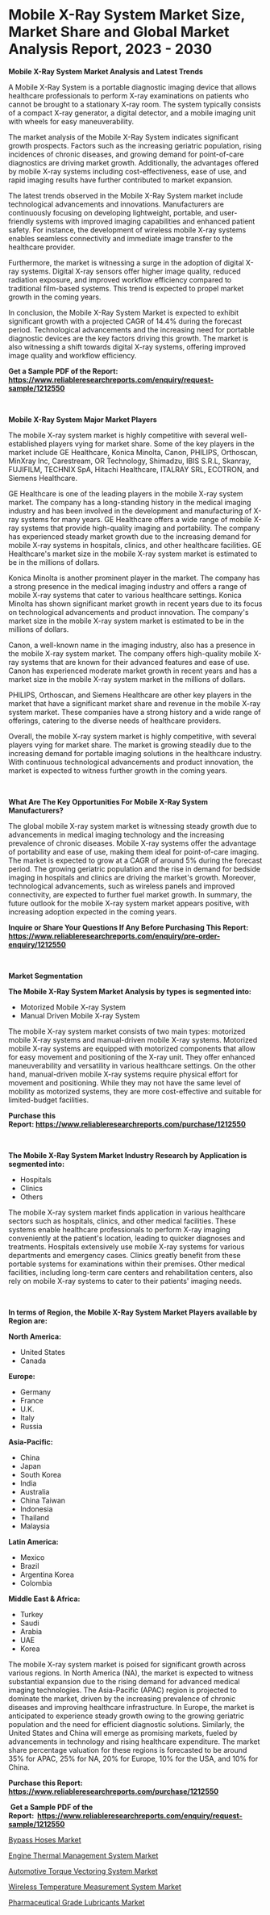 <p><h1>Mobile X-Ray System Market Size, Market Share and Global Market Analysis Report, 2023 - 2030</h1></p><p><strong>Mobile X-Ray System Market Analysis and Latest Trends</strong></p>
<p><p>A Mobile X-Ray System is a portable diagnostic imaging device that allows healthcare professionals to perform X-ray examinations on patients who cannot be brought to a stationary X-ray room. The system typically consists of a compact X-ray generator, a digital detector, and a mobile imaging unit with wheels for easy maneuverability.</p><p>The market analysis of the Mobile X-Ray System indicates significant growth prospects. Factors such as the increasing geriatric population, rising incidences of chronic diseases, and growing demand for point-of-care diagnostics are driving market growth. Additionally, the advantages offered by mobile X-ray systems including cost-effectiveness, ease of use, and rapid imaging results have further contributed to market expansion.</p><p>The latest trends observed in the Mobile X-Ray System market include technological advancements and innovations. Manufacturers are continuously focusing on developing lightweight, portable, and user-friendly systems with improved imaging capabilities and enhanced patient safety. For instance, the development of wireless mobile X-ray systems enables seamless connectivity and immediate image transfer to the healthcare provider.</p><p>Furthermore, the market is witnessing a surge in the adoption of digital X-ray systems. Digital X-ray sensors offer higher image quality, reduced radiation exposure, and improved workflow efficiency compared to traditional film-based systems. This trend is expected to propel market growth in the coming years.</p><p>In conclusion, the Mobile X-Ray System Market is expected to exhibit significant growth with a projected CAGR of 14.4% during the forecast period. Technological advancements and the increasing need for portable diagnostic devices are the key factors driving this growth. The market is also witnessing a shift towards digital X-ray systems, offering improved image quality and workflow efficiency.</p></p>
<p><strong>Get a Sample PDF of the Report:&nbsp; <a href="https://www.reliableresearchreports.com/enquiry/request-sample/1212550">https://www.reliableresearchreports.com/enquiry/request-sample/1212550</a></strong></p>
<p>&nbsp;</p>
<p><strong>Mobile X-Ray System Major Market Players</strong></p>
<p><p>The mobile X-ray system market is highly competitive with several well-established players vying for market share. Some of the key players in the market include GE Healthcare, Konica Minolta, Canon, PHILIPS, Orthoscan, MinXray Inc, Carestream, OR Technology, Shimadzu, IBIS S.R.L, Skanray, FUJIFILM, TECHNIX SpA, Hitachi Healthcare, ITALRAY SRL, ECOTRON, and Siemens Healthcare.</p><p>GE Healthcare is one of the leading players in the mobile X-ray system market. The company has a long-standing history in the medical imaging industry and has been involved in the development and manufacturing of X-ray systems for many years. GE Healthcare offers a wide range of mobile X-ray systems that provide high-quality imaging and portability. The company has experienced steady market growth due to the increasing demand for mobile X-ray systems in hospitals, clinics, and other healthcare facilities. GE Healthcare's market size in the mobile X-ray system market is estimated to be in the millions of dollars.</p><p>Konica Minolta is another prominent player in the market. The company has a strong presence in the medical imaging industry and offers a range of mobile X-ray systems that cater to various healthcare settings. Konica Minolta has shown significant market growth in recent years due to its focus on technological advancements and product innovation. The company's market size in the mobile X-ray system market is estimated to be in the millions of dollars.</p><p>Canon, a well-known name in the imaging industry, also has a presence in the mobile X-ray system market. The company offers high-quality mobile X-ray systems that are known for their advanced features and ease of use. Canon has experienced moderate market growth in recent years and has a market size in the mobile X-ray system market in the millions of dollars.</p><p>PHILIPS, Orthoscan, and Siemens Healthcare are other key players in the market that have a significant market share and revenue in the mobile X-ray system market. These companies have a strong history and a wide range of offerings, catering to the diverse needs of healthcare providers.</p><p>Overall, the mobile X-ray system market is highly competitive, with several players vying for market share. The market is growing steadily due to the increasing demand for portable imaging solutions in the healthcare industry. With continuous technological advancements and product innovation, the market is expected to witness further growth in the coming years.</p></p>
<p>&nbsp;</p>
<p><strong>What Are The Key Opportunities For Mobile X-Ray System Manufacturers?</strong></p>
<p><p>The global mobile X-ray system market is witnessing steady growth due to advancements in medical imaging technology and the increasing prevalence of chronic diseases. Mobile X-ray systems offer the advantage of portability and ease of use, making them ideal for point-of-care imaging. The market is expected to grow at a CAGR of around 5% during the forecast period. The growing geriatric population and the rise in demand for bedside imaging in hospitals and clinics are driving the market's growth. Moreover, technological advancements, such as wireless panels and improved connectivity, are expected to further fuel market growth. In summary, the future outlook for the mobile X-ray system market appears positive, with increasing adoption expected in the coming years.</p></p>
<p><strong>Inquire or Share Your Questions If Any Before Purchasing This Report: <a href="https://www.reliableresearchreports.com/enquiry/pre-order-enquiry/1212550">https://www.reliableresearchreports.com/enquiry/pre-order-enquiry/1212550</a></strong></p>
<p>&nbsp;</p>
<p><strong>Market Segmentation</strong></p>
<p><strong>The Mobile X-Ray System Market Analysis by types is segmented into:</strong></p>
<p><ul><li>Motorized Mobile X-ray System</li><li>Manual Driven Mobile X-ray System</li></ul></p>
<p><p>The mobile X-ray system market consists of two main types: motorized mobile X-ray systems and manual-driven mobile X-ray systems. Motorized mobile X-ray systems are equipped with motorized components that allow for easy movement and positioning of the X-ray unit. They offer enhanced maneuverability and versatility in various healthcare settings. On the other hand, manual-driven mobile X-ray systems require physical effort for movement and positioning. While they may not have the same level of mobility as motorized systems, they are more cost-effective and suitable for limited-budget facilities.</p></p>
<p><strong>Purchase this Report:&nbsp;<a href="https://www.reliableresearchreports.com/purchase/1212550">https://www.reliableresearchreports.com/purchase/1212550</a></strong></p>
<p>&nbsp;</p>
<p><strong>The Mobile X-Ray System Market Industry Research by Application is segmented into:</strong></p>
<p><ul><li>Hospitals</li><li>Clinics</li><li>Others</li></ul></p>
<p><p>The mobile X-ray system market finds application in various healthcare sectors such as hospitals, clinics, and other medical facilities. These systems enable healthcare professionals to perform X-ray imaging conveniently at the patient's location, leading to quicker diagnoses and treatments. Hospitals extensively use mobile X-ray systems for various departments and emergency cases. Clinics greatly benefit from these portable systems for examinations within their premises. Other medical facilities, including long-term care centers and rehabilitation centers, also rely on mobile X-ray systems to cater to their patients' imaging needs.</p></p>
<p>&nbsp;</p>
<p><strong>In terms of Region, the Mobile X-Ray System Market Players available by Region are:</strong></p>
<p>
    <p> <strong> North America: </strong>
        <ul>
            <li>United States</li>
            <li>Canada</li>
        </ul>
        </p> 
    <p> <strong> Europe: </strong>
        <ul>
            <li>Germany</li>
            <li>France</li>
            <li>U.K.</li>
            <li>Italy</li>
            <li>Russia</li>
        </ul>
        </p> 
    <p> <strong> Asia-Pacific: </strong>
        <ul>
            <li>China</li>
            <li>Japan</li>
            <li>South Korea</li>
            <li>India</li>
            <li>Australia</li>
            <li>China Taiwan</li>
            <li>Indonesia</li>
            <li>Thailand</li>
            <li>Malaysia</li>
        </ul>
        </p> 
    <p> <strong> Latin America: </strong>
        <ul>
            <li>Mexico</li>
            <li>Brazil</li>
            <li>Argentina Korea</li>
            <li>Colombia</li>
        </ul>
        </p> 
    <p> <strong> Middle East & Africa: </strong>
        <ul>
            <li>Turkey</li>
            <li>Saudi</li>
            <li>Arabia</li>
            <li>UAE</li>
            <li>Korea</li>
        </ul>
    </p>
    </p>
<p><p>The mobile X-ray system market is poised for significant growth across various regions. In North America (NA), the market is expected to witness substantial expansion due to the rising demand for advanced medical imaging technologies. The Asia-Pacific (APAC) region is projected to dominate the market, driven by the increasing prevalence of chronic diseases and improving healthcare infrastructure. In Europe, the market is anticipated to experience steady growth owing to the growing geriatric population and the need for efficient diagnostic solutions. Similarly, the United States and China will emerge as promising markets, fueled by advancements in technology and rising healthcare expenditure. The market share percentage valuation for these regions is forecasted to be around 35% for APAC, 25% for NA, 20% for Europe, 10% for the USA, and 10% for China.</p></p>
<p><strong>Purchase this Report: <a href="https://www.reliableresearchreports.com/purchase/1212550">https://www.reliableresearchreports.com/purchase/1212550</a></strong></p>
<p>&nbsp;<strong>Get a Sample PDF of the Report:&nbsp;&nbsp;<a href="https://www.reliableresearchreports.com/enquiry/request-sample/1212550">https://www.reliableresearchreports.com/enquiry/request-sample/1212550</a></strong></p>
<p><strong></strong></p>
<p><p><a href="https://medium.com/@fire.belt.bug/bypass-hoses-market-size-growth-forecast-2023-2030-b6e79b5e5548">Bypass Hoses Market</a></p><p><a href="https://www.linkedin.com/pulse/engine-thermal-management-system-market-insights-players-forecast/">Engine Thermal Management System Market</a></p><p><a href="https://www.linkedin.com/pulse/automotive-torque-vectoring-system-market-size-growth-forecast/">Automotive Torque Vectoring System Market</a></p><p><a href="https://github.com/Chiragrp25/Market-Research-Report-List-1/blob/main/wireless-temperature-measurement-system-market.md">Wireless Temperature Measurement System Market</a></p><p><a href="https://github.com/santosh758595/Market-Research-Report-List-1/blob/main/pharmaceutical-grade-lubricants-market.md">Pharmaceutical Grade Lubricants Market</a></p></p>